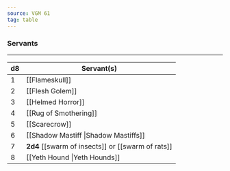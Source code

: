 ```yaml
---
source: VGM 61
tag: table
---
```


### Servants
---
|d8|Servant(s)|
|----|------------|
|1|[[Flameskull]]|
|2|[[Flesh Golem]]|
|3|[[Helmed Horror]]|
|4|[[Rug of Smothering]]|
|5|[[Scarecrow]]|
|6|[[Shadow Mastiff \|Shadow Mastiffs]]|
|7|**2d4** [[swarm of insects]] or [[swarm of rats]]|
|8|[[Yeth Hound \|Yeth Hounds]]|
